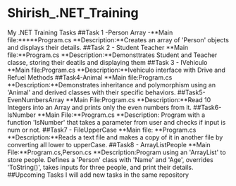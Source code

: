 # Shirish_.NET_Training
My .NET Training Tasks
##Task 1 -Person Array
-**Main file:*****Program.cs
**Description:**Creates an array of 'Person' objects and displays their details.
##Task 2 - Student Teacher
**Main file:**Program.cs
**Description:**Demonsttrates Student and Teacher classe, storing their deatils and displaying them
##Task 3 - IVehiculo
**Main file:Program.cs
**Description:**Ivehiculo interface with Drive and Refuel Methods
##Task4-Animal
**Main file:Program.cs
**Description:**Demonstrates inheritance and polymorphism using an 'Animal' and derived classes with their specific behaviors.
##Task5-EvenNumbersArray
**Main File:Program.cs
**Description:**Read 10 Integers into an Array and prints only the even numbers from it.
##Task6- IsNumber
**Main File:**Program.cs
**Description: Program with a function 'IsNumber' that takes a parameter from user and checks if input is num or not.
##Task7 - FileUpperCase
**Main file: **Program.cs
**Description:**Reads a text file and makes a copy of it in another file by converting all lower to upperCase.
##Task8 - ArrayListPeople
**Main File:**Program.cs,Person.cs
**Description:Program using an 'ArrayList' to store people. Defines a 'Person' class with 'Name' and 'Age', overrides 'ToString()', takes inputs for three people, and print their details.
##Upcoming Tasks
I will add new tasks in the same repository 

